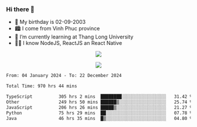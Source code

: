 ### Hi there 👋
- 🎂 My birthday is 02-09-2003
- 🏙️ I come from Vinh Phuc province
- 🌱 I’m currently learning at Thang Long University
- 🧑‍💻 I know NodeJS, ReactJS an React Native
<p align="center"><img src="https://github-readme-stats.vercel.app/api?username=tmquang0209&show_icons=true&theme=gradient"></p>
<p align="center"><img src="https://github-readme-stats.vercel.app/api/top-langs/?username=tmquang0209&hide=scss,css&langs_count=10"></p>
<!--START_SECTION:waka-->

```txt
From: 04 January 2024 - To: 22 December 2024

Total Time: 970 hrs 44 mins

TypeScript          305 hrs 2 mins  ████████░░░░░░░░░░░░░░░░░   31.42 %
Other               249 hrs 50 mins ██████▒░░░░░░░░░░░░░░░░░░   25.74 %
JavaScript          206 hrs 26 mins █████▒░░░░░░░░░░░░░░░░░░░   21.27 %
Python              75 hrs 29 mins  ██░░░░░░░░░░░░░░░░░░░░░░░   07.78 %
Java                46 hrs 35 mins  █▒░░░░░░░░░░░░░░░░░░░░░░░   04.80 %
```

<!--END_SECTION:waka-->
